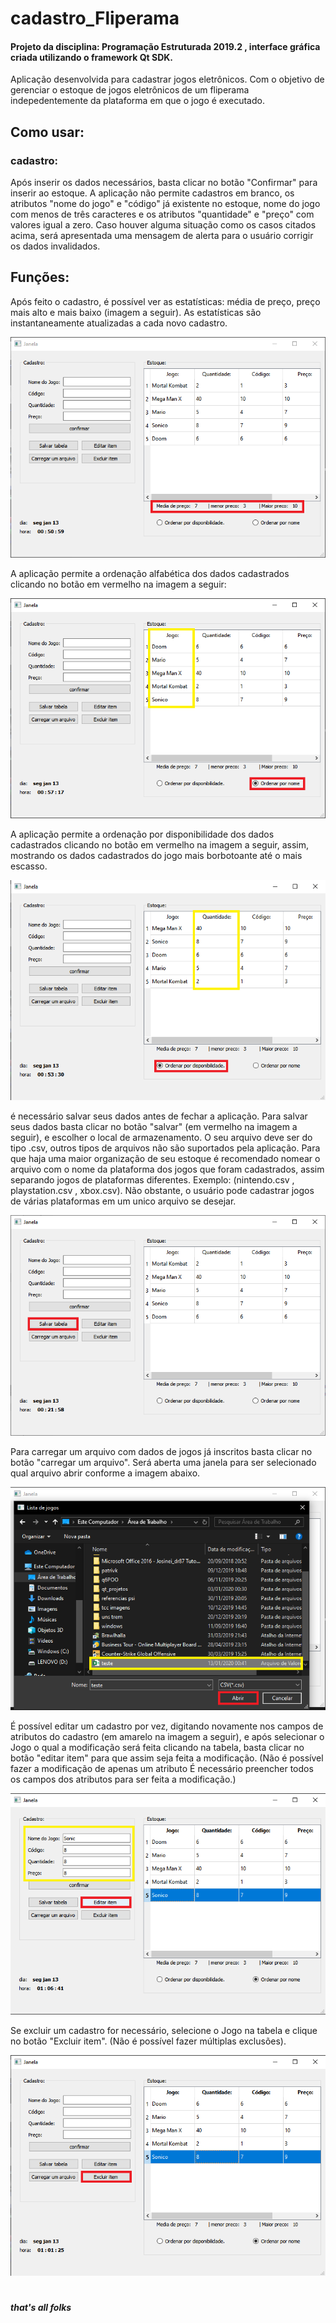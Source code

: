 
# cadastro_Fliperama
#### Projeto da disciplina: Programação Estruturada 2019.2 , interface gráfica criada utilizando o framework Qt SDK.
Aplicação desenvolvida para cadastrar jogos eletrônicos. Com o objetivo de gerenciar o estoque de jogos eletrônicos de um fliperama indepedentemente da plataforma em que o jogo é executado.

## Como usar:
### cadastro:
Após inserir os dados necessários, basta clicar no botão "Confirmar" para inserir ao estoque.
A aplicação não permite cadastros em branco, os atributos "nome do jogo" e "código" já existente no estoque, nome do jogo com menos de três caracteres e os atributos "quantidade" e "preço" com valores igual a zero. Caso houver alguma situação como os casos citados acima, será apresentada uma mensagem de alerta para o usuário corrigir os dados invalidados.
## Funções:
Após feito o cadastro, é possível ver as estatísticas: média de preço, preço mais alto e mais baixo (imagem a seguir). As estatísticas são instantaneamente atualizadas a cada novo cadastro.

![estatisticas](https://github.com/pdr-tuche/Cadastro_jogos2/blob/master/janela.png)

A aplicação permite a ordenação alfabética dos dados cadastrados clicando no botão em vermelho na imagem a seguir:

![alfabeticamente](https://github.com/pdr-tuche/Cadastro_jogos2/blob/master/imagens/ordenado_nome.png)

A aplicação permite a ordenação por disponibilidade dos dados cadastrados clicando no botão em vermelho na imagem a seguir, assim, mostrando os dados cadastrados do jogo mais borbotoante até o mais escasso.

![ordenado_por_quantidade](https://github.com/pdr-tuche/Cadastro_jogos2/blob/master/imagens/ordenado_quantidade.png)

é necessário salvar seus dados antes de fechar a aplicação. Para salvar seus dados basta clicar no botão "salvar" (em vermelho na imagem a seguir), e escolher o local de armazenamento. O seu arquivo deve ser do tipo .csv, outros tipos de arquivos não são suportados pela aplicação. Para que haja uma maior organização de seu estoque é recomendado nomear o arquivo com o nome da plataforma dos jogos que foram cadastrados, assim separando jogos de plataformas diferentes. Exemplo: (nintendo.csv , playstation.csv , xbox.csv). Não obstante, o usuário pode cadastrar jogos de várias plataformas em um unico arquivo se desejar.

![salvar](https://github.com/pdr-tuche/Cadastro_jogos2/blob/master/imagens/salvar_tabela.png)

Para carregar um arquivo com dados de jogos já inscritos basta clicar no botão "carregar um arquivo". Será aberta uma janela para ser selecionado qual arquivo abrir conforme a imagem abaixo.

![carregar](https://github.com/pdr-tuche/Cadastro_jogos2/blob/master/imagens/selecao_carregar_arquivo.png)

É possível editar um cadastro por vez, digitando novamente nos campos de atributos do cadastro (em amarelo na imagem a seguir), e após selecionar o Jogo o qual a modificação será feita clicando na tabela, basta clicar no botão "editar item" para que assim seja feita a modificação. (Não é possível fazer a modificação de apenas um atributo É necessário preencher todos os campos dos atributos para ser feita a modificação.)

![editar](https://github.com/pdr-tuche/Cadastro_jogos2/blob/master/imagens/selecao_editar_item.png)

Se excluir um cadastro for necessário, selecione o Jogo na tabela e clique no botão "Excluir item". (Não é possível fazer múltiplas exclusões).

![excluir](https://github.com/pdr-tuche/Cadastro_jogos2/blob/master/imagens/selecao_excluir_item.png)

#
##### that's all folks
